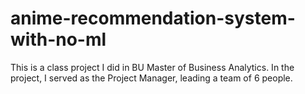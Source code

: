 # anime-recommendation-system-with-no-ml
This is a class project I did in BU Master of Business Analytics. 
In the project, I served as the Project Manager, leading a team of 6 people.
